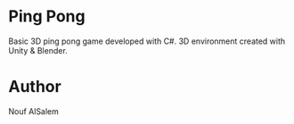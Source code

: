 # Ping Pong
Basic 3D ping pong game developed with C#. 3D environment created with Unity & Blender. 

# Author 
Nouf AlSalem
